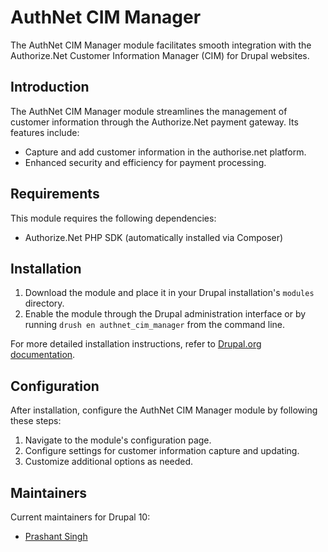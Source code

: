 # AuthNet CIM Manager

The AuthNet CIM Manager module facilitates smooth integration with the Authorize.Net Customer Information Manager (CIM) for Drupal websites.

## Introduction

The AuthNet CIM Manager module streamlines the management of customer information through the Authorize.Net payment gateway. Its features include:

- Capture and add customer information in the authorise.net platform.
- Enhanced security and efficiency for payment processing.

## Requirements

This module requires the following dependencies:

- Authorize.Net PHP SDK (automatically installed via Composer)

## Installation

1. Download the module and place it in your Drupal installation's `modules` directory.
2. Enable the module through the Drupal administration interface or by running `drush en authnet_cim_manager` from the command line.

For more detailed installation instructions, refer to [Drupal.org documentation](https://www.drupal.org/node/895232).

## Configuration

After installation, configure the AuthNet CIM Manager module by following these steps:

1. Navigate to the module's configuration page.
2. Configure settings for customer information capture and updating.
3. Customize additional options as needed.

## Maintainers

Current maintainers for Drupal 10:

- [Prashant Singh](https://www.drupal.org/u/__iamprashant__)
